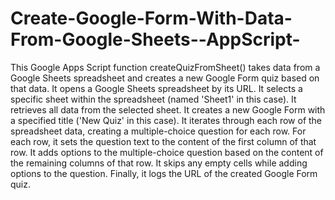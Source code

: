 # Create-Google-Form-With-Data-From-Google-Sheets--AppScript-
 This Google Apps Script function createQuizFromSheet() takes data from a Google Sheets spreadsheet and creates a new Google Form quiz based on that data. 
It opens a Google Sheets spreadsheet by its URL.
It selects a specific sheet within the spreadsheet (named 'Sheet1' in this case).
It retrieves all data from the selected sheet.
It creates a new Google Form with a specified title ('New Quiz' in this case).
It iterates through each row of the spreadsheet data, creating a multiple-choice question for each row.
For each row, it sets the question text to the content of the first column of that row.
It adds options to the multiple-choice question based on the content of the remaining columns of that row.
It skips any empty cells while adding options to the question.
Finally, it logs the URL of the created Google Form quiz.
